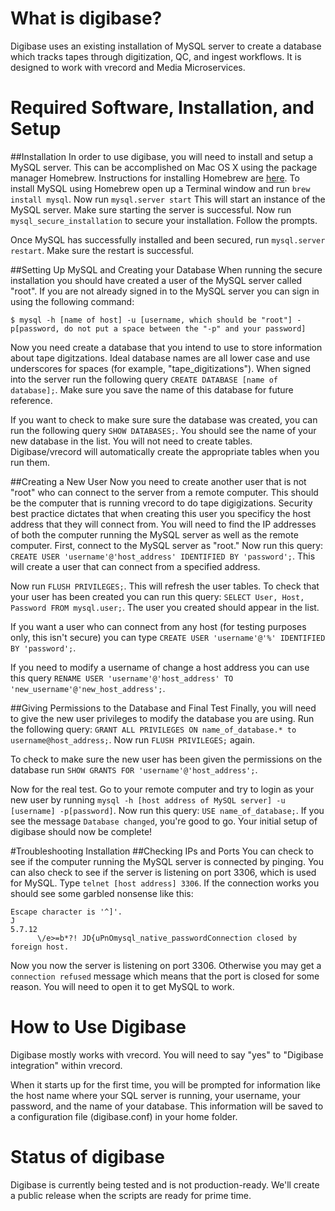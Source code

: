 # What is digibase?
Digibase uses an existing installation of MySQL server to create a database which tracks tapes through digitization, QC, and ingest workflows. It is designed to work with vrecord and Media Microservices.  

# Required Software, Installation, and Setup
##Installation
In order to use digibase, you will need to install and setup a MySQL server. This can be accomplished on Mac OS X using the package manager Homebrew. Instructions for installing Homebrew are [here](http://brew.sh). To install MySQL using Homebrew open up a Terminal window and run `brew install mysql`.  Now run `mysql.server start` This will start an instance of the MySQL server. Make sure starting the server is successful. Now run `mysql_secure_installation` to secure your installation. Follow the prompts. 

Once MySQL has successfully installed and been secured, run `mysql.server restart`. Make sure the restart is successful.

##Setting Up MySQL and Creating your Database
When running the secure installation you should have created a user of the MySQL server called "root". If you are not already signed in to the MySQL server you can sign in using the following command:
```
$ mysql -h [name of host] -u [username, which should be "root"] -p[password, do not put a space between the "-p" and your password]
```
Now you need create a database that you intend to use to store information about tape digitzations. Ideal database names are all lower case and use underscores for spaces (for example, "tape_digitizations"). When signed into the server run the following query `CREATE DATABASE [name of database];`. Make sure you save the name of this database for future reference. 

If you want to check to make sure sure the database was created, you can run the following query `SHOW DATABASES;`. You should see the name of your new database in the list. You will not need to create tables. Digibase/vrecord will automatically create the appropriate tables when you run them.  

##Creating a New User
Now you need to create another user that is not "root" who can connect to the server from a remote computer. This should be the computer that is running vrecord to do tape digigizations. Security best practice dictates that when creating this user you specificy the host address that they will connect from. You will need to find the IP addresses of both the computer running the MySQL server as well as the remote computer. First, connect to the MySQL server as "root." Now run this query: `CREATE USER 'username'@'host_address' IDENTIFIED BY 'password';`. This will create a user that can connect from a specified address. 

Now run `FLUSH PRIVILEGES;`. This will refresh the user tables. To check that your user has been created you can run this query: `SELECT User, Host, Password FROM mysql.user;`. The user you created should appear in the list.   

If you want a user who can connect from any host (for testing purposes only, this isn't secure) you can type `CREATE USER 'username'@'%' IDENTIFIED BY 'password';`. 

If you need to modify a username of change a host address you can use this query `RENAME USER 'username'@'host_address' TO 'new_username'@'new_host_address';`.

##Giving Permissions to the Database and Final Test
Finally, you will need to give the new user privileges to modify the database you are using. Run the following query: `GRANT ALL PRIVILEGES ON name_of_database.* to username@host_address;`. Now run `FLUSH PRIVILEGES;` again. 

To check to make sure the new user has been given the permissions on the database run `SHOW GRANTS FOR 'username'@'host_address';`. 

Now for the real test. Go to your remote computer and try to login as your new user by running `mysql -h [host address of MySQL server] -u [username] -p[password]`. Now run this query: `USE name_of_database;`. If you see the message `Database changed`, you're good to go. Your initial setup of digibase should now be complete!

#Troubleshooting Installation
##Checking IPs and Ports
You can check to see if the computer running the MySQL server is connected by pinging. You can also check to see if the server is listening on port 3306, which is used for MySQL. Type `telnet [host address] 3306`. If the connection works you should see some garbled nonsense like this: 
```
Escape character is '^]'.
J
5.7.12
      \/e>=b*?! JD{uPnOmysql_native_passwordConnection closed by foreign host.
```
Now you now the server is listening on port 3306. Otherwise you may get a `connection refused` message which means that the port is closed for some reason. You will need to open it to get MySQL to work. 

# How to Use Digibase
Digibase mostly works with vrecord. You will need to say "yes" to "Digibase integration" within vrecord.

When it starts up for the first time, you will be prompted for information like the host name where your SQL server is running, your username, your password, and the name of your database. This information will be saved to a configuration file (digibase.conf) in your home folder. 

# Status of digibase 
Digibase is currently being tested and is not production-ready. We'll create a public release when the scripts are ready for prime time. 
